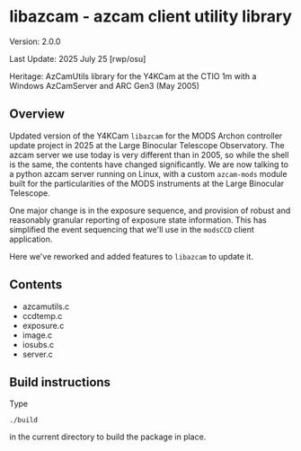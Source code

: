 # libazcam - azcam client utility library

Version: 2.0.0

Last Update: 2025 July 25 [rwp/osu]

Heritage: AzCamUtils library for the Y4KCam at the CTIO 1m with a Windows AzCamServer and ARC Gen3 (May 2005)

## Overview

Updated version of the Y4KCam `libazcam` for the MODS Archon controller update project in 2025 at the
Large Binocular Telescope Observatory.  The azcam server we use today is very different than in 2005, 
so while the shell is the same, the contents have changed significantly.  We are now talking to a 
python azcam server running on Linux, with a custom `azcam-mods` module built for the particularities 
of the MODS instruments at the Large Binocular Telescope.

One major change is in the exposure sequence, and provision of robust and reasonably granular reporting
of exposure state information.  This has simplified the event sequencing that we'll use in the
`modsCCD` client application.

Here we've reworked and added features to `libazcam` to update it.

## Contents

 * azcamutils.c
 * ccdtemp.c
 * exposure.c
 * image.c
 * iosubs.c
 * server.c

## Build instructions

Type
```shell
./build
```
in the current directory to build the package in place.
